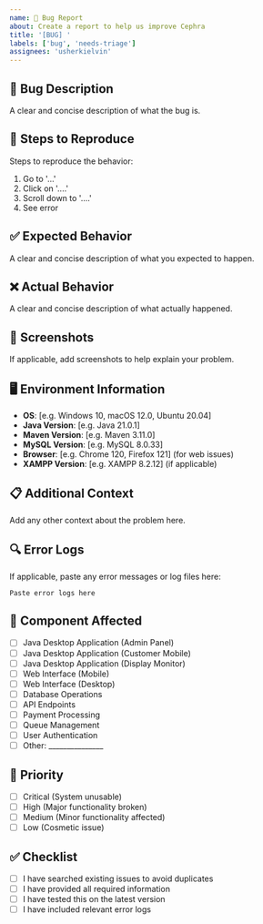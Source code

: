 ```yaml
---
name: 🐛 Bug Report
about: Create a report to help us improve Cephra
title: '[BUG] '
labels: ['bug', 'needs-triage']
assignees: 'usherkielvin'
---
```


## 🐛 Bug Description
A clear and concise description of what the bug is.

## 🔄 Steps to Reproduce
Steps to reproduce the behavior:
1. Go to '...'
2. Click on '....'
3. Scroll down to '....'
4. See error

## ✅ Expected Behavior
A clear and concise description of what you expected to happen.

## ❌ Actual Behavior
A clear and concise description of what actually happened.

## 📸 Screenshots
If applicable, add screenshots to help explain your problem.

## 🖥️ Environment Information
- **OS**: [e.g. Windows 10, macOS 12.0, Ubuntu 20.04]
- **Java Version**: [e.g. Java 21.0.1]
- **Maven Version**: [e.g. Maven 3.11.0]
- **MySQL Version**: [e.g. MySQL 8.0.33]
- **Browser**: [e.g. Chrome 120, Firefox 121] (for web issues)
- **XAMPP Version**: [e.g. XAMPP 8.2.12] (if applicable)

## 📋 Additional Context
Add any other context about the problem here.

## 🔍 Error Logs
If applicable, paste any error messages or log files here:

```
Paste error logs here
```

## 🎯 Component Affected
- [ ] Java Desktop Application (Admin Panel)
- [ ] Java Desktop Application (Customer Mobile)
- [ ] Java Desktop Application (Display Monitor)
- [ ] Web Interface (Mobile)
- [ ] Web Interface (Desktop)
- [ ] Database Operations
- [ ] API Endpoints
- [ ] Payment Processing
- [ ] Queue Management
- [ ] User Authentication
- [ ] Other: _______________

## 🚀 Priority
- [ ] Critical (System unusable)
- [ ] High (Major functionality broken)
- [ ] Medium (Minor functionality affected)
- [ ] Low (Cosmetic issue)

## ✅ Checklist
- [ ] I have searched existing issues to avoid duplicates
- [ ] I have provided all required information
- [ ] I have tested this on the latest version
- [ ] I have included relevant error logs
